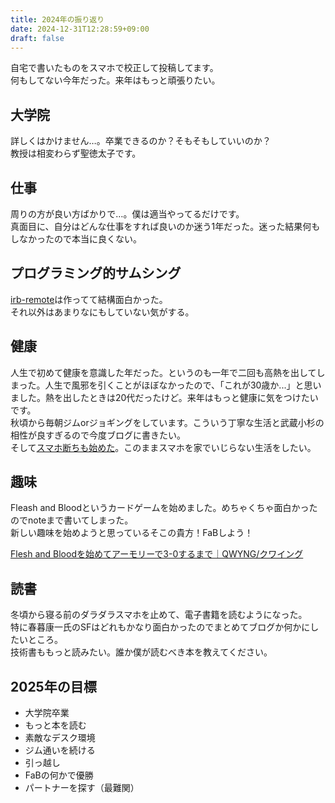 ```yaml
---
title: 2024年の振り返り
date: 2024-12-31T12:28:59+09:00
draft: false
---
```

自宅で書いたものをスマホで校正して投稿してます。  
何もしてない今年だった。来年はもっと頑張りたい。

## 大学院
詳しくはかけません…。卒業できるのか？そもそもしていいのか？  
教授は相変わらず聖徳太子です。

## 仕事
周りの方が良い方ばかりで…。僕は適当やってるだけです。  
真面目に、自分はどんな仕事をすれば良いのか迷う1年だった。迷った結果何もしなかったので本当に良くない。

## プログラミング的サムシング
[irb-remote](/posts/irb-remote)は作ってて結構面白かった。  
それ以外はあまりなにもしていない気がする。

## 健康
人生で初めて健康を意識した年だった。というのも一年で二回も高熱を出してしまった。人生で風邪を引くことがほぼなかったので、「これが30歳か...」と思いました。熱を出したときは20代だったけど。来年はもっと健康に気をつけたいです。  
秋頃から毎朝ジムorジョギングをしています。こういう丁寧な生活と武蔵小杉の相性が良すぎるので今度ブログに書きたい。  
そして[スマホ断ちも始めた](/posts/stop_sns)。このままスマホを家でいじらない生活をしたい。

## 趣味
Fleash and Bloodというカードゲームを始めました。めちゃくちゃ面白かったのでnoteまで書いてしまった。  
新しい趣味を始めようと思っているそこの貴方！FaBしよう！

[Flesh and Bloodを始めてアーモリーで3-0するまで｜QWYNG/クワイング](https://note.com/qwyng/n/nc94012452dfb)

## 読書
冬頃から寝る前のダラダラスマホを止めて、電子書籍を読むようになった。  
特に春暮康一氏のSFはどれもかなり面白かったのでまとめてブログか何かにしたいところ。  
技術書ももっと読みたい。誰か僕が読むべき本を教えてください。

## 2025年の目標
- 大学院卒業
- もっと本を読む
- 素敵なデスク環境
- ジム通いを続ける
- 引っ越し
- FaBの何かで優勝
- パートナーを探す（最難関）

